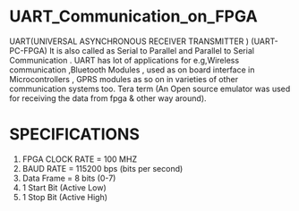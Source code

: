 # UART_Communication_on_FPGA
UART(UNIVERSAL ASYNCHRONOUS RECEIVER TRANSMITTER ) (UART-PC-FPGA) It is also called as Serial to Parallel and Parallel to Serial Communication .
UART has lot of applications for e.g,Wireless communication ,Bluetooth Modules , used as on board interface in Microcontrollers , GPRS modules as so 
on in varieties of other communication systems too.
Tera term (An Open source emulator was used for receiving the data from fpga &amp; other way around).

# SPECIFICATIONS 
  1. FPGA CLOCK RATE = 100 MHZ
  2. BAUD RATE = 115200 bps (bits per second)
  3. Data Frame = 8 bits (0-7)
  4. 1 Start Bit (Active Low)
  5. 1 Stop Bit  (Active High)
